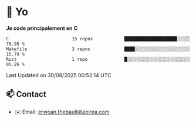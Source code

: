 # 👋 Yo

<!--START_SECTION:waka-->
**Je code principalement en C** 

```text
C                        15 repos            ████████████████████░░░░░   78.95 % 
Makefile                 3 repos             ████░░░░░░░░░░░░░░░░░░░░░   15.79 % 
Rust                     1 repo              █░░░░░░░░░░░░░░░░░░░░░░░░   05.26 % 
```




 Last Updated on 30/08/2025 00:52:14 UTC
<!--END_SECTION:waka-->

## 📫 Contact

- ✉️ Email: erwoan.thebault@zeirea.com
